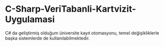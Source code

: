 # C-Sharp-VeriTabanli-Kartvizit-Uygulamasi
C# da geliştirmiş olduğum üniversite kayıt otomasyonu, temel değişikliklerle başka sistemlerde de kullanılabilmektedir.
